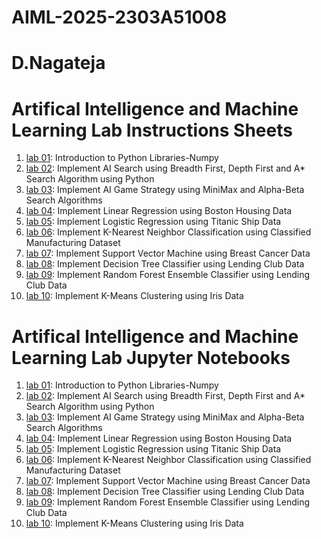 # AIML-2025-2303A51008
# D.Nagateja
# Artifical Intelligence and Machine Learning Lab Instructions Sheets
1. [lab 01](https://github.com/2303a51008/AIML--2025/blob/main/Lab01_AIML.ipynb): Introduction to Python Libraries-Numpy
2. [lab 02](https://github.com/2303a51008/AIML--2025/blob/main/Lab02_AIML.ipynb): Implement AI Search using Breadth First, Depth First and A* Search Algorithm using Python
3. [lab 03](https://github.com/2303a51008/AIML--2025/blob/main/AIML_LAB03.ipynb): Implement AI Game Strategy using MiniMax and Alpha-Beta Search Algorithms
4. [lab 04](https://github.com/2303a51008/AIML--2025/blob/main/Lab04_AIML.ipynb): Implement Linear Regression using Boston Housing Data
5. [lab 05](https://github.com/2303A51034/AIML-2025/blob/main/AIML_A5.pdf): Implement Logistic Regression using Titanic Ship Data
6. [lab 06](): Implement K-Nearest Neighbor Classification using Classified Manufacturing Dataset
7. [lab 07](): Implement Support Vector Machine using Breast Cancer Data
8. [lab 08](): Implement Decision Tree Classifier using Lending Club Data
9. [lab 09](): Implement Random Forest Ensemble Classifier using Lending Club Data
10. [lab 10](): Implement K-Means Clustering using Iris Data


# Artifical Intelligence and Machine Learning Lab Jupyter Notebooks 
1. [lab 01](https://github.com/2303A51034/AIML-2025/blob/main/Lab01-AIML.ipynb): Introduction to Python Libraries-Numpy
2. [lab 02](https://github.com/2303A51034/AIML-2025/blob/main/Lab02_AIML.ipynb): Implement AI Search using Breadth First, Depth First and A* Search Algorithm using Python
3. [lab 03](https://github.com/2303A51034/AIML-2025/blob/main/Lab03-AIML.ipynb): Implement AI Game Strategy using MiniMax and Alpha-Beta Search Algorithms
4. [lab 04](https://github.com/2303A51034/AIML-2025/blob/main/Lab04_AIML.ipynb): Implement Linear Regression using Boston Housing Data
5. [lab 05](https://github.com/2303A51034/AIML-2025/blob/main/Lab05_AIML.ipynb): Implement Logistic Regression using Titanic Ship Data
6. [lab 06](): Implement K-Nearest Neighbor Classification using Classified Manufacturing Dataset
7. [lab 07](): Implement Support Vector Machine using Breast Cancer Data
8. [lab 08](): Implement Decision Tree Classifier using Lending Club Data
9. [lab 09](): Implement Random Forest Ensemble Classifier using Lending Club Data
10. [lab 10](): Implement K-Means Clustering using Iris Data
